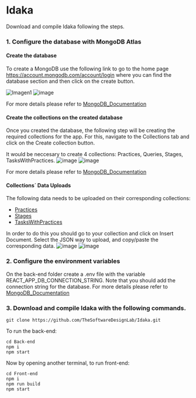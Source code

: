 # Idaka
Download and compile Idaka following the steps.

### 1. Configure the database with MongoDB Atlas
#### Create the database
To create a MongoDB use the following link to go to the home page https://account.mongodb.com/account/login where you can find the database section and then click on the create button. 

![Imagen1](https://github.com/TheSoftwareDesignLab/Idaka/assets/60227230/7487dc54-4904-43db-8ad3-5f16fc1ad2f0)
![image](https://github.com/TheSoftwareDesignLab/Idaka/assets/60227230/233f2d68-c391-454f-860a-f5df1d57764a)

For more details please refer to [MongoDB_Documentation](https://www.mongodb.com/basics/create-database)
#### Create the collections on the created database
Once you created the database, the following step will be creating the required collections for the app. For this, navigate to the Collections tab and click on the Create collection button.

It would be neccesary to create 4 collections: Practices, Queries, Stages, TasksWithPractices.
![image](https://github.com/TheSoftwareDesignLab/Idaka/assets/60227230/dede5ab5-6ee4-4cfa-939f-61335668728f)
![image](https://github.com/TheSoftwareDesignLab/Idaka/assets/60227230/fc2e5a1f-89c9-4f88-bf63-b7928b16a947)

For more details please refer to [MongoDB_Documentation](https://www.mongodb.com/docs/atlas/atlas-ui/collections/)
#### Collections´ Data Uploads
The following data needs to be uploaded on their corresponding collections:
* [Practices](DB%20Data/Practices.json)
* [Stages](DB%20Data/Stages.json)
* [TasksWithPractices](DB%20Data/TasksWithPractices.json)

In order to do this you should go to your collection and click on Insert Document. Select the JSON way to upload, and copy/paste the corresponding data.
![image](https://github.com/TheSoftwareDesignLab/Idaka/assets/60227230/30ccc6b1-faf0-48d0-8320-a115afd9401d)
![image](https://github.com/TheSoftwareDesignLab/Idaka/assets/60227230/e368b16b-2d13-4e66-bf44-9efe37b04052)


### 2. Configure the environment variables 
On the back-end folder create a .env file with the variable REACT_APP_DB_CONNECTION_STRING. Note that you should add the connection string for the database.
For more details please refer to [MongoDB_Documentation](https://www.mongodb.com/basics/mongodb-connection-string#:~:text=In%20the%20MongoDB%20Atlas%20web,connection%20string%20for%20your%20cluster.)


### 3. Download and compile Idaka with the following commands.
```
git clone https://github.com/TheSoftwareDesignLab/Idaka.git
```
To run the back-end:
```
cd Back-end
npm i
npm start
```
Now by opening another terminal, to run front-end:
```
cd Front-end
npm i
npm run build
npm start
```
